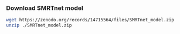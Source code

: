 ### Download SMRTnet model
```bash
wget https://zenodo.org/records/14715564/files/SMRTnet_model.zip
unzip ./SMRTnet_model.zip
```
